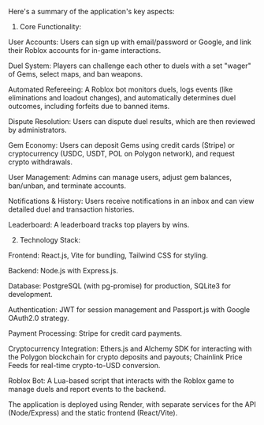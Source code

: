 Here's a summary of the application's key aspects:

1. Core Functionality:

User Accounts: Users can sign up with email/password or Google, and link their Roblox accounts for in-game interactions.

Duel System: Players can challenge each other to duels with a set "wager" of Gems, select maps, and ban weapons.

Automated Refereeing: A Roblox bot monitors duels, logs events (like eliminations and loadout changes), and automatically determines duel outcomes, including forfeits due to banned items.

Dispute Resolution: Users can dispute duel results, which are then reviewed by administrators.

Gem Economy: Users can deposit Gems using credit cards (Stripe) or cryptocurrency (USDC, USDT, POL on Polygon network), and request crypto withdrawals.

User Management: Admins can manage users, adjust gem balances, ban/unban, and terminate accounts.

Notifications & History: Users receive notifications in an inbox and can view detailed duel and transaction histories.

Leaderboard: A leaderboard tracks top players by wins.

2. Technology Stack:

Frontend: React.js, Vite for bundling, Tailwind CSS for styling.

Backend: Node.js with Express.js.

Database: PostgreSQL (with pg-promise) for production, SQLite3 for development.

Authentication: JWT for session management and Passport.js with Google OAuth2.0 strategy.

Payment Processing: Stripe for credit card payments.

Cryptocurrency Integration: Ethers.js and Alchemy SDK for interacting with the Polygon blockchain for crypto deposits and payouts; Chainlink Price Feeds for real-time crypto-to-USD conversion.

Roblox Bot: A Lua-based script that interacts with the Roblox game to manage duels and report events to the backend.

The application is deployed using Render, with separate services for the API (Node/Express) and the static frontend (React/Vite).
